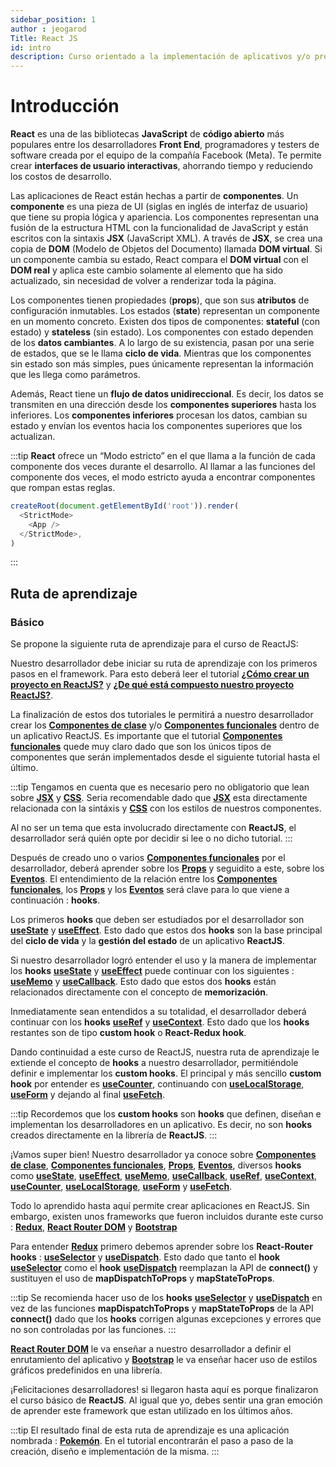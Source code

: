 ```yaml
---
sidebar_position: 1
author : jeogarod
Title: React JS
id: intro
description: Curso orientado a la implementación de aplicativos y/o proyectos en React JS haciendo uso de Vite
---
```


# Introducción

**React** es una de las bibliotecas **JavaScript** de **código abierto** más populares entre los desarrolladores **Front End**, programadores y testers de software creada por el equipo de la compañía Facebook (Meta). Te permite crear **interfaces de usuario interactivas**, ahorrando tiempo y reduciendo los costos de desarrollo. 

Las aplicaciones de React están hechas a partir de **componentes**. Un **componente** es una pieza de UI (siglas en inglés de interfaz de usuario) que tiene su propia lógica y apariencia. Los componentes representan una fusión de la estructura HTML con la funcionalidad de JavaScript y están escritos con la sintaxis **JSX** (JavaScript XML). A través de **JSX**, se crea una copia de **DOM** (Modelo de Objetos del Documento) llamada **DOM virtual**. Si un componente cambia su estado, React compara el **DOM virtual** con el **DOM real** y aplica este cambio solamente al elemento que ha sido actualizado, sin necesidad de volver a renderizar toda la página.

Los componentes tienen propiedades (**props**), que son sus **atributos** de configuración inmutables. Los estados (**state**) representan un componente en un momento concreto. Existen dos tipos de componentes: **stateful** (con estado) y **stateless** (sin estado). Los componentes con estado dependen de los **datos cambiantes**. A lo largo de su existencia, pasan por una serie de estados, que se le llama **ciclo de vida**. Mientras que los componentes sin estado son más simples, pues únicamente representan la información que les llega como parámetros.

Además, React tiene un **flujo de datos unidireccional**. Es decir, los datos se transmiten en una dirección desde los **componentes superiores** hasta los inferiores. Los **componentes inferiores** procesan los datos, cambian su estado y envían los eventos hacia los componentes superiores que los actualizan.

:::tip
**React** ofrece un “Modo estricto” en el que llama a la función de cada componente dos veces durante el desarrollo. Al llamar a las funciones del componente dos veces, el modo estricto ayuda a encontrar componentes que rompan estas reglas.

```javascript
createRoot(document.getElementById('root')).render(
  <StrictMode>
    <App />
  </StrictMode>,
)
```
:::

## Ruta de aprendizaje

### Básico

Se propone la siguiente ruta de aprendizaje para el curso de ReactJS:

Nuestro desarrollador debe iniciar su ruta de aprendizaje con los primeros pasos en el framework. Para esto deberá leer el tutorial [**¿Cómo crear un proyecto en ReactJS?**](/docs/programacion/reactjs/proyecto/crear-proyecto.md) y [**¿De qué está compuesto nuestro proyecto ReactJS?**](/docs/programacion/reactjs/proyecto/estructura-proyecto.md). 

La finalización de estos dos tutoriales le permitirá a nuestro desarrollador crear los [**Componentes de clase**](/docs/programacion/reactjs/proyecto/componente-clase.md) y/o [**Componentes funcionales**](/docs/programacion/reactjs/proyecto/componente-funcional.md) dentro de un aplicativo ReactJS. Es importante que el tutorial [**Componentes funcionales**](/docs/programacion/reactjs/proyecto/componente-funcional.md) quede muy claro dado que son los únicos tipos de componentes que serán implementados desde el siguiente tutorial hasta el último. 

:::tip 
Tengamos en cuenta que es necesario pero no obligatorio que lean sobre [**JSX**](/docs/programacion/reactjs/frameworks/jsx.md) y [**CSS**](/docs/programacion/reactjs/frameworks/css.md). Seria recomendable dado que [**JSX**](/docs/programacion/reactjs/frameworks/jsx.md) esta directamente relacionada con la sintáxis y [**CSS**](/docs/programacion/reactjs/frameworks/css.md) con los estilos de nuestros componentes. 

Al no ser un tema que esta involucrado directamente con **ReactJS**, el desarrollador será quién opte por decidir si lee o no dicho tutorial.
:::

Después de creado uno o varios [**Componentes funcionales**](/docs/programacion/reactjs/proyecto/componente-funcional.md) por el desarrollador, deberá aprender sobre los [**Props**](/docs/programacion/reactjs/proyecto/props.md) y seguidito a este, sobre los [**Eventos**](/docs/programacion/reactjs/proyecto/eventos.md). El entendimiento de la relación entre los [**Componentes funcionales**](/docs/programacion/reactjs/proyecto/componente-funcional.md), los [**Props**](/docs/programacion/reactjs/proyecto/props.md) y los [**Eventos**](/docs/programacion/reactjs/proyecto/eventos.md) será clave para lo que viene a continuación : **hooks**.  

Los primeros **hooks** que deben ser estudiados por el desarrollador son [**useState**](/docs/programacion/reactjs/hooks/useState.md) y [**useEffect**](/docs/programacion/reactjs/hooks/useEffect.md). Esto dado que estos dos **hooks** son la base principal del **ciclo de vida** y la **gestión del estado** de un aplicativo **ReactJS**.

Si nuestro desarrollador logró entender el uso y la manera de implementar los **hooks** [**useState**](/docs/programacion/reactjs/hooks/useState.md) y [**useEffect**](/docs/programacion/reactjs/hooks/useEffect.md) puede continuar con los siguientes : [**useMemo**](/docs/programacion/reactjs/hooks/useMemo.md) y [**useCallback**](/docs/programacion/reactjs/hooks/useCallback.md). Esto dado que estos dos **hooks** están relacionados directamente con el concepto de **memorización**. 

Inmediatamente sean entendidos a su totalidad, el desarrollador deberá continuar con los **hooks** [**useRef**](/docs/programacion/reactjs/hooks/useRef.md) y [**useContext**](/docs/programacion/reactjs/hooks/useContext.md). Esto dado que los **hooks** restantes son de tipo **custom hook** o **React-Redux hook**. 

Dando continuidad a este curso de ReactJS, nuestra ruta de aprendizaje le extiende el concepto de **hooks** a nuestro desarrollador, permitiéndole definir e implementar los **custom hooks**. El principal y más sencillo **custom hook** por entender es [**useCounter**](/docs/programacion/reactjs/hooks/useCounter.md), continuando con [**useLocalStorage**](/docs/programacion/reactjs/hooks/useLocalStorage.md), [**useForm**](/docs/programacion/reactjs/hooks/useForm.md) y dejando al final [**useFetch**](/docs/programacion/reactjs/hooks/useFetch.md).

:::tip
Recordemos que los **custom hooks** son **hooks** que definen, diseñan e implementan los desarrolladores en un aplicativo. Es decir, no son **hooks** creados directamente en la librería de **ReactJS**. 
:::

¡Vamos super bien! Nuestro desarrollador ya conoce sobre [**Componentes de clase**](/docs/programacion/reactjs/proyecto/componente-clase.md), [**Componentes funcionales**](/docs/programacion/reactjs/proyecto/componente-funcional.md), [**Props**](/docs/programacion/reactjs/proyecto/props.md), [**Eventos**](/docs/programacion/reactjs/proyecto/eventos.md), diversos **hooks** como [**useState**](/docs/programacion/reactjs/hooks/useState.md), [**useEffect**](/docs/programacion/reactjs/hooks/useEffect.md), [**useMemo**](/docs/programacion/reactjs/hooks/useMemo.md), [**useCallback**](/docs/programacion/reactjs/hooks/useCallback.md), [**useRef**](/docs/programacion/reactjs/hooks/useRef.md), [**useContext**](/docs/programacion/reactjs/hooks/useContext.md), [**useCounter**](/docs/programacion/reactjs/hooks/useCounter.md), [**useLocalStorage**](/docs/programacion/reactjs/hooks/useLocalStorage.md), [**useForm**](/docs/programacion/reactjs/hooks/useForm.md) y [**useFetch**](/docs/programacion/reactjs/hooks/useFetch.md).

Todo lo aprendido hasta aquí permite crear aplicaciones en ReactJS. Sin embargo, existen unos frameworks que fueron incluidos durante este curso : [**Redux**](/docs/programacion/reactjs/frameworks/redux.md), [**React Router DOM**](/docs/programacion/reactjs/frameworks/react-router-dom.md) y [**Bootstrap**](/docs/programacion/reactjs/frameworks/bootstrap.md)

Para entender [**Redux**](/docs/programacion/reactjs/frameworks/redux.md) primero debemos aprender sobre los **React-Router hooks** : [**useSelector**](/docs/programacion/reactjs/hooks/useSelector.md) y [**useDispatch**](/docs/programacion/reactjs/hooks/useDispatch.md). Esto dado que tanto el **hook** [**useSelector**](/docs/programacion/reactjs/hooks/useSelector.md) como el **hook** [**useDispatch**](/docs/programacion/reactjs/hooks/useDispatch.md) reemplazan la API de **connect()** y sustituyen el uso de **mapDispatchToProps** y **mapStateToProps**. 

:::tip
Se recomienda hacer uso de los **hooks** [**useSelector**](/docs/programacion/reactjs/hooks/useSelector.md) y [**useDispatch**](/docs/programacion/reactjs/hooks/useDispatch.md) en vez de las funciones **mapDispatchToProps** y **mapStateToProps** de la API **connect()** dado que los **hooks** corrigen algunas excepciones y errores que no son controladas por las funciones. 
:::

[**React Router DOM**](/docs/programacion/reactjs/frameworks/react-router-dom.md) le va enseñar a nuestro desarrollador a definir el enrutamiento del aplicativo y [**Bootstrap**](/docs/programacion/reactjs/frameworks/bootstrap.md) le va enseñar hacer uso de estilos gráficos predefinidos en una librería. 

¡Felicitaciones desarrolladores! si llegaron hasta aquí es porque finalizaron el curso básico de **ReactJS**. Al igual que yo, debes sentir una gran emoción de aprender este framework que estan utilizado en los últimos años. 

:::tip
El resultado final de esta ruta de aprendizaje es una aplicación nombrada : [**Pokemón**](/docs/programacion/reactjs/ejemplos/pokemon.md). En el tutorial encontrarán el paso a paso de la creación, diseño e implementación de la misma. 
:::